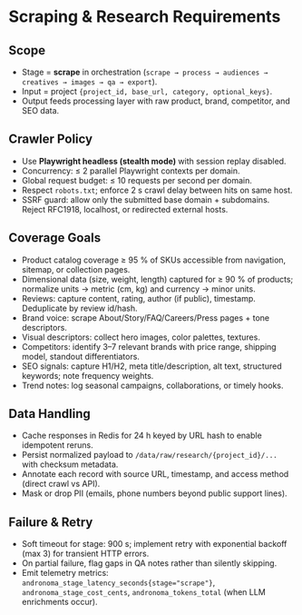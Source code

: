 # Scraping & Research Requirements

## Scope
- Stage = **scrape** in orchestration (`scrape → process → audiences → creatives → images → qa → export`).
- Input = project `{project_id, base_url, category, optional_keys}`.
- Output feeds processing layer with raw product, brand, competitor, and SEO data.

## Crawler Policy
- Use **Playwright headless (stealth mode)** with session replay disabled.
- Concurrency: ≤ 2 parallel Playwright contexts per domain.
- Global request budget: ≤ 10 requests per second per domain.
- Respect `robots.txt`; enforce 2 s crawl delay between hits on same host.
- SSRF guard: allow only the submitted base domain + subdomains. Reject RFC1918, localhost, or redirected external hosts.

## Coverage Goals
- Product catalog coverage ≥ 95 % of SKUs accessible from navigation, sitemap, or collection pages.
- Dimensional data (size, weight, length) captured for ≥ 90 % of products; normalize units → metric (cm, kg) and currency → minor units.
- Reviews: capture content, rating, author (if public), timestamp. Deduplicate by review id/hash.
- Brand voice: scrape About/Story/FAQ/Careers/Press pages + tone descriptors.
- Visual descriptors: collect hero images, color palettes, textures.
- Competitors: identify 3–7 relevant brands with price range, shipping model, standout differentiators.
- SEO signals: capture H1/H2, meta title/description, alt text, structured keywords; note frequency weights.
- Trend notes: log seasonal campaigns, collaborations, or timely hooks.

## Data Handling
- Cache responses in Redis for 24 h keyed by URL hash to enable idempotent reruns.
- Persist normalized payload to `/data/raw/research/{project_id}/...` with checksum metadata.
- Annotate each record with source URL, timestamp, and access method (direct crawl vs API).
- Mask or drop PII (emails, phone numbers beyond public support lines).

## Failure & Retry
- Soft timeout for stage: 900 s; implement retry with exponential backoff (max 3) for transient HTTP errors.
- On partial failure, flag gaps in QA notes rather than silently skipping.
- Emit telemetry metrics: `andronoma_stage_latency_seconds{stage="scrape"}`, `andronoma_stage_cost_cents`, `andronoma_tokens_total` (when LLM enrichments occur).
